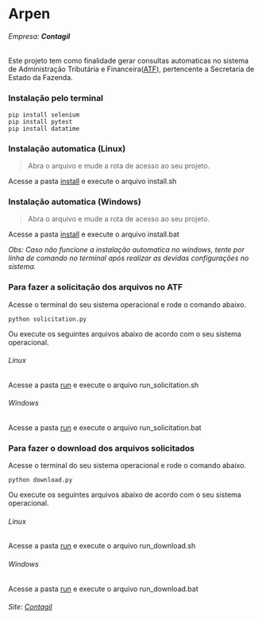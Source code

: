 # Arpen
###### Empresa: **Contagil**

Este projeto tem como finalidade gerar consultas automaticas no sistema de Administração Tributária e Financeira([ATF](https://www4.receita.pb.gov.br/atf/)), pertencente a Secretaria de Estado da Fazenda.

### Instalação pelo terminal

```
pip install selenium
pip install pytest
pip install datatime
```

### Instalação automatica (Linux)

> Abra o arquivo e mude a rota de acesso ao seu projeto.

Acesse a pasta [install](/install) e execute o arquivo install.sh

### Instalação automatica (Windows)

> Abra o arquivo e mude a rota de acesso ao seu projeto.

Acesse a pasta [install](/install) e execute o arquivo install.bat

_Obs: Caso não funcione a instalação automatica no windows, tente por linha de comando no terminal após realizar as devidas configurações no sistema._

### Para fazer a solicitação dos arquivos no ATF

Acesse o terminal do seu sistema operacional e rode o comando abaixo.

```
python solicitation.py
```

Ou execute os seguintes arquivos abaixo de acordo com o seu sistema operacional.

###### Linux

Acesse a pasta [run](/run) e execute o arquivo run_solicitation.sh

###### Windows

Acesse a pasta [run](/run) e execute o arquivo run_solicitation.bat


### Para fazer o download dos arquivos solicitados

Acesse o terminal do seu sistema operacional e rode o comando abaixo.

```
python download.py
```

Ou execute os seguintes arquivos abaixo de acordo com o seu sistema operacional.

###### Linux

Acesse a pasta [run](/run) e execute o arquivo run_download.sh

###### Windows

Acesse a pasta [run](/run) e execute o arquivo run_download.bat


###### Site: [Contagil](http://www.contagilpb.com.br/)